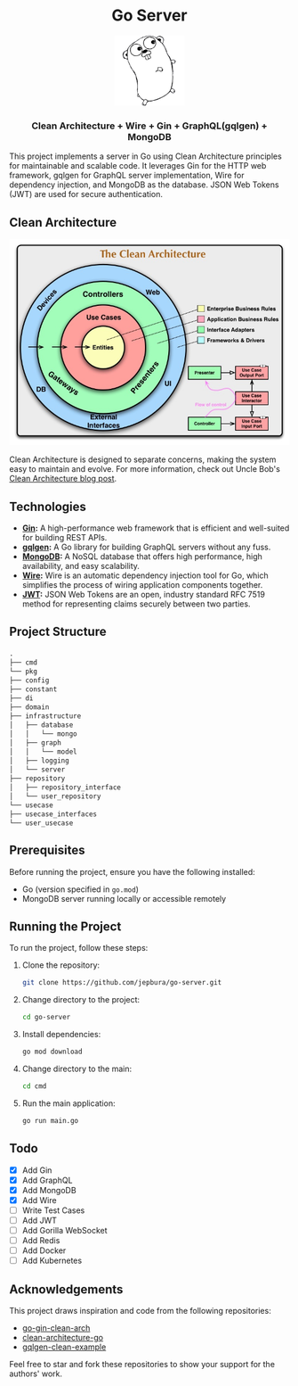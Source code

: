 <h1 align="center">
   Go Server
</h1>

<p align="center"><img src="/assets/golang.png" alt="golang" width="25%"/></p>

<h3 align="center">
  Clean Architecture + Wire + Gin + GraphQL(gqlgen) + MongoDB
</h3>

This project implements a server in Go using Clean Architecture principles for maintainable and scalable code. It leverages Gin for the HTTP web framework, gqlgen for GraphQL server implementation, Wire for dependency injection, and MongoDB as the database. JSON Web Tokens (JWT) are used for secure authentication.

## Clean Architecture

![Clean Architecture](./assets/clean.jpg)

Clean Architecture is designed to separate concerns, making the system easy to maintain and evolve. For more information, check out Uncle Bob's [Clean Architecture blog post](https://blog.cleancoder.com/uncle-bob/2012/08/13/the-clean-architecture.html).

## Technologies

- **[Gin](https://github.com/gin-gonic/gin):** A high-performance web framework that is efficient and well-suited for building REST APIs.
- **[gqlgen](https://github.com/99designs/gqlgen):** A Go library for building GraphQL servers without any fuss.
- **[MongoDB](https://github.com/mongodb/mongo-go-driver):** A NoSQL database that offers high performance, high availability, and easy scalability.
- **[Wire](https://github.com/google/wire):** Wire is an automatic dependency injection tool for Go, which simplifies the process of wiring application components together.
- **[JWT](https://github.com/golang-jwt/jwt):** JSON Web Tokens are an open, industry standard RFC 7519 method for representing claims securely between two parties.

## Project Structure

```
.
├── cmd
└── pkg
├── config
├── constant
├── di
├── domain
├── infrastructure
│   ├── database
│   │   └── mongo
│   ├── graph
│   │   └── model
│   ├── logging
│   └── server
├── repository
│   ├── repository_interface
│   └── user_repository
└── usecase
├── usecase_interfaces
└── user_usecase

```

## Prerequisites

Before running the project, ensure you have the following installed:

- Go (version specified in `go.mod`)
- MongoDB server running locally or accessible remotely

## Running the Project

To run the project, follow these steps:

1. Clone the repository:

   ```bash
   git clone https://github.com/jepbura/go-server.git
   ```

2. Change directory to the project:

   ```bash
   cd go-server
   ```

3. Install dependencies:

   ```bash
   go mod download
   ```

4. Change directory to the main:

   ```bash
   cd cmd
   ```

5. Run the main application:

   ```bash
   go run main.go
   ```

## Todo

- [x] Add Gin
- [x] Add GraphQL
- [x] Add MongoDB
- [x] Add Wire
- [ ] Write Test Cases
- [ ] Add JWT
- [ ] Add Gorilla WebSocket
- [ ] Add Redis
- [ ] Add Docker
- [ ] Add Kubernetes

## Acknowledgements

This project draws inspiration and code from the following repositories:

- [go-gin-clean-arch](https://github.com/thnkrn/go-gin-clean-arch)
- [clean-architecture-go](https://github.com/vidu171/clean-architecture-go)
- [gqlgen-clean-example](https://github.com/nutstick/gqlgen-clean-example)

Feel free to star and fork these repositories to show your support for the authors' work.
